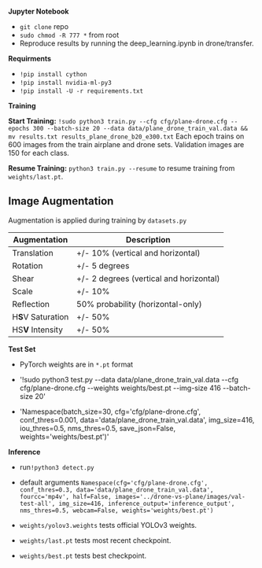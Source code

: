 **Jupyter Notebook** 

- `git clone` repo
- `sudo chmod -R 777 *` from root
- Reproduce results by running the deep_learning.ipynb in drone/transfer.

**Requirments**

- `!pip install cython`
- `!pip install nvidia-ml-py3`
- `!pip install -U -r requirements.txt`

**Training**

**Start Training:** `!sudo python3 train.py --cfg cfg/plane-drone.cfg --epochs 300 --batch-size 20 --data data/plane_drone_train_val.data && mv results.txt results_plane_drone_b20_e300.txt` Each epoch trains on 600 images from the train airplane and drone sets. Validation images are 150 for each class.

**Resume Training:** `python3 train.py --resume` to resume training from `weights/last.pt`.

## Image Augmentation
Augmentation is applied during training by `datasets.py`  

Augmentation | Description
--- | ---
Translation | +/- 10% (vertical and horizontal)
Rotation | +/- 5 degrees
Shear | +/- 2 degrees (vertical and horizontal)
Scale | +/- 10%
Reflection | 50% probability (horizontal-only)
H**S**V Saturation | +/- 50%
HS**V** Intensity | +/- 50%

**Test Set**

- PyTorch weights are in `*.pt` format

- '!sudo python3 test.py --data data/plane_drone_train_val.data --cfg cfg/plane-drone.cfg --weights weights/best.pt --img-size 416 --batch-size 20'

- 'Namespace(batch_size=30, cfg='cfg/plane-drone.cfg', conf_thres=0.001, data='data/plane_drone_train_val.data', img_size=416, iou_thres=0.5, nms_thres=0.5, save_json=False, weights='weights/best.pt')'

**Inference**
- run`!python3 detect.py`

- default arguments `Namespace(cfg='cfg/plane-drone.cfg', conf_thres=0.3, data='data/plane_drone_train_val.data', fourcc='mp4v', half=False, images='../drone-vs-plane/images/val-test-all', img_size=416, inference_output='inference_output', nms_thres=0.5, webcam=False, weights='weights/best.pt')`

- `weights/yolov3.weights` tests official YOLOv3 weights.
- `weights/last.pt` tests most recent checkpoint.
- `weights/best.pt` tests best checkpoint.
